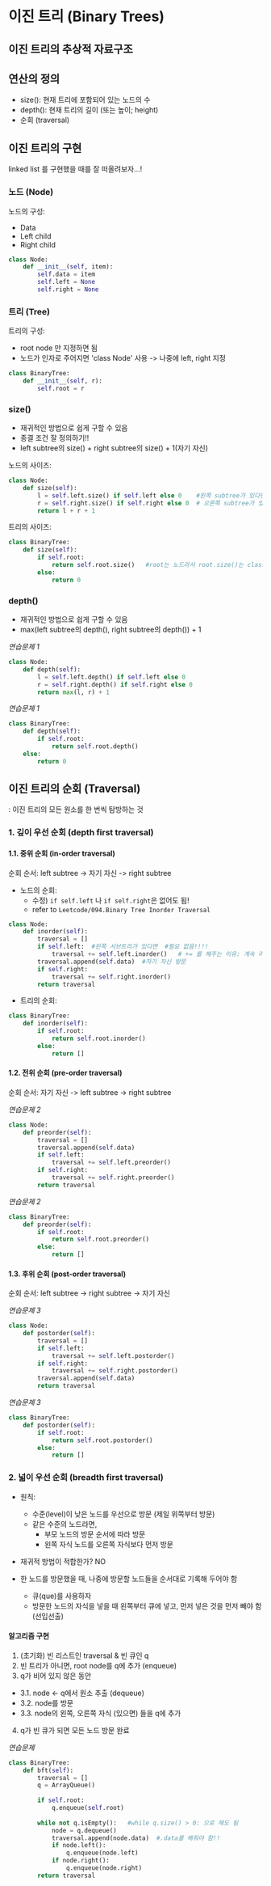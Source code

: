 # 이진 트리 (Binary Trees)

## 이진 트리의 추상적 자료구조

## 연산의 정의

- size(): 현재 트리에 포함되어 있는 노드의 수
- depth(): 현재 트리의 길이 (또는 높이; height)
- 순회 (traversal)

## 이진 트리의 구현

linked list 를 구현했을 때를 잘 떠올려보자...!

### 노드 (Node)

노드의 구성:
- Data
- Left child
- Right child

```python
class Node:
    def __init__(self, item):
        self.data = item
        self.left = None
        self.right = None
```

### 트리 (Tree)

트리의 구성:
- root node 만 지정하면 됨
- 노드가 인자로 주어지면 'class Node' 사용 -> 나중에 left, right 지정

```python
class BinaryTree:
    def __init__(self, r):
        self.root = r
```

### size()
- 재귀적인 방법으로 쉽게 구할 수 있음
- 종결 조건 잘 정의하기!!
- left subtree의 size() + right subtree의 size() + 1(자기 자신)

노드의 사이즈:
```python
class Node:
    def size(self):
        l = self.left.size() if self.left else 0    #왼쪽 subtree가 있다면 사이즈를 구함
        r = self.right.size() if self.right else 0  # 오른쪽 subtree가 있다면 사이즈를 구함
        return l + r + 1
```

트리의 사이즈:
```python
class BinaryTree:
    def size(self):
        if self.root:
            return self.root.size()   #root는 노드라서 root.size()는 class Node의 메소드
        else:
            return 0
```

### depth()
- 재귀적인 방법으로 쉽게 구할 수 있음
- max(left subtree의 depth(), right subtree의 depth()) + 1

*연습문제 1*
```python
class Node:
    def depth(self):
        l = self.left.depth() if self.left else 0
        r = self.right.depth() if self.right else 0
        return max(l, r) + 1
```
*연습문제 1*
```python
class BinaryTree:
    def depth(self):
        if self.root:
            return self.root.depth()
    else:
        return 0
```

## 이진 트리의 순회 (Traversal)
: 이진 트리의 모든 원소를 한 번씩 탐방하는 것

### 1. 깊이 우선 순회 (depth first traversal)

#### 1.1. 중위 순회 (in-order traversal)

순회 순서: left subtree -> 자기 자신 -> right subtree

- 노드의 순회:
    + 수정) `if self.left` 나 `if self.right`은 없어도 됨!
    + refer to `Leetcode/094.Binary Tree Inorder Traversal`
```python
class Node:
    def inorder(self):
        traversal = []
        if self.left:  #왼쪽 서브트리가 있다면  #필요 없음!!!!
            traversal += self.left.inorder()   # += 를 해주는 이유: 계속 리스트를 더해줘야 하기 때문
        traversal.append(self.data)  #자기 자신 방문
        if self.right:
            traversal += self.right.inorder()
        return traversal
```

- 트리의 순회:
```python
class BinaryTree:
    def inorder(self):
        if self.root:
            return self.root.inorder()
        else:
            return []
```

#### 1.2. 전위 순회 (pre-order traversal)

순회 순서: 자기 자신 -> left subtree -> right subtree

*연습문제 2*
```python
class Node:
    def preorder(self):
        traversal = []
        traversal.append(self.data)
        if self.left:
            traversal += self.left.preorder()
        if self.right:
            traversal += self.right.preorder()
        return traversal
```
*연습문제 2*
```python
class BinaryTree:
    def preorder(self):
        if self.root:
            return self.root.preorder()
        else:
            return []
```

#### 1.3. 후위 순회 (post-order traversal)

순회 순서: left subtree -> right subtree -> 자기 자신

*연습문제 3*
```python
class Node:
    def postorder(self):
        traversal = []
        if self.left:
            traversal += self.left.postorder()
        if self.right:
            traversal += self.right.postorder()
        traversal.append(self.data)
        return traversal
```

*연습문제 3*
```python
class BinaryTree:
    def postorder(self):
        if self.root:
            return self.root.postorder()
        else:
            return []
```


### 2. 넓이 우선 순회 (breadth first traversal)

- 원칙:
  + 수준(level)이 낮은 노드를 우선으로 방문 (제일 위쪽부터 방문)
  + 같은 수준의 노드라면, 
    - 부모 노드의 방문 순서에 따라 방문
    - 왼쪽 자식 노드를 오른쪽 자식보다 먼저 방문

- 재귀적 방법이 적합한가? NO

- 한 노드를 방문했을 때, 나중에 방문할 노드들을 순서대로 기록해 두어야 함
  + 큐(que)를 사용하자
  + 방문한 노드의 자식을 넣을 때 왼쪽부터 큐에 넣고, 먼저 넣은 것을 먼저 빼야 함 (선입선출)

#### 알고리즘 구현

1. (초기화) 빈 리스트인 traversal & 빈 큐인 q 
2. 빈 트리가 아니면, root node를 q에 추가 (enqueue)
3. q가 비어 있지 않은 동안
  - 3.1. node <- q에서 원소 추출 (dequeue)
  - 3.2. node를 방문
  - 3.3. node의 왼쪽, 오른쪽 자식 (있으면) 들을 q에 추가
4. q가 빈 큐가 되면 모든 노드 방문 완료

*연습문제*
```python
class BinaryTree:
    def bft(self):
        traversal = []
        q = ArrayQueue()
        
        if self.root:
            q.enqueue(self.root)
            
        while not q.isEmpty():   #while q.size() > 0: 으로 해도 됨
            node = q.dequeue()
            traversal.append(node.data)  #.data를 해줘야 함!!
            if node.left():
                q.enqueue(node.left)
            if node.right():
                q.enqueue(node.right)
        return traversal
```


